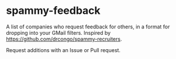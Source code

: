 # spammy-feedback
A list of companies who request feedback for others, in a format for dropping into your GMail filters. Inspired by https://github.com/drcongo/spammy-recruiters.

Request additions with an Issue or Pull request.
